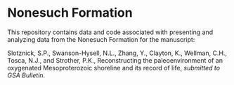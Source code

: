 # Nonesuch Formation
This repository contains data and code associated with presenting and analyzing data from the Nonesuch Formation for the manuscript:

Slotznick, S.P., Swanson-Hysell, N.L., Zhang, Y.,  Clayton, K., Wellman, C.H., Tosca, N.J., and Strother, P.K., Reconstructing the paleoenvironment of an oxygenated Mesoproterozoic shoreline and its record of life, *submitted to GSA Bulletin*.